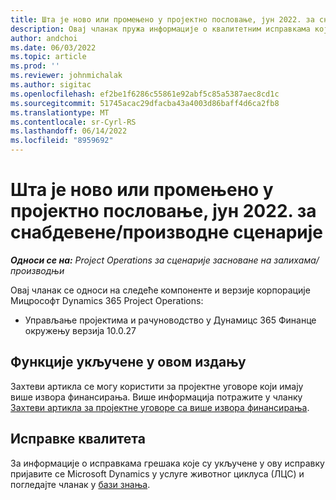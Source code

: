 ```yaml
---
title: Шта је ново или промењено у пројектно пословање, јун 2022. за снабдевене/производне сценарије
description: Овај чланак пружа информације о квалитетним исправкама које су доступне у издању пројектних операција у јуну 2022.
author: andchoi
ms.date: 06/03/2022
ms.topic: article
ms.prod: ''
ms.reviewer: johnmichalak
ms.author: sigitac
ms.openlocfilehash: ef2be1f6286c55861e92abf5c85a5387aec8cd1c
ms.sourcegitcommit: 51745acac29dfacba43a4003d86baff4d6ca2fb8
ms.translationtype: MT
ms.contentlocale: sr-Cyrl-RS
ms.lasthandoff: 06/14/2022
ms.locfileid: "8959692"
---
```

# <a name="whats-new-or-changed-in-project-operations-june-2022-for-stockedproduction-based-scenarios"></a>Шта је ново или промењено у пројектно пословање, јун 2022. за снабдевене/производне сценарије

_**Односи се на:** Project Operations за сценарије засноване на залихама/производњи_

Овај чланак се односи на следеће компоненте и верзије корпорације Мицрософт Dynamics 365 Project Operations:

- Управљање пројектима и рачуноводство у Дyнамицс 365 Финанце окружењу верзија 10.0.27

## <a name="features-included-in-this-release"></a>Функције укључене у овом издању

Захтеви артикла се могу користити за пројектне уговоре који имају више извора финансирања. Више информација потражите у чланку [Захтеви артикла за пројектне уговоре са више извора финансирања](/multiple-funding-sources-item-req.md).

## <a name="quality-updates"></a>Исправке квалитета

За информације о исправкама грешака које су укључене у ову исправку пријавите се Microsoft Dynamics у услуге животног циклуса (ЛЦС) и погледајте чланак у [бази знања](https://fix.lcs.dynamics.com/Issue/Details?bugId=673271).
